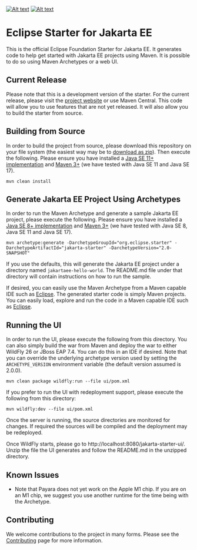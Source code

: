 [![Alt text](https://img.shields.io/badge/release-UI%202.0.1-blue.svg)](https://github.com/eclipse-ee4j/starter/releases/tag/ui-2.0.1)
[![Alt text](https://img.shields.io/badge/release-Archetypes%202.0.1-blue.svg)](https://github.com/eclipse-ee4j/starter/releases/tag/archetype-2.0.1)

# Eclipse Starter for Jakarta EE

This is the official Eclipse Foundation Starter for Jakarta EE. It generates code to help get started with Jakarta EE projects using Maven. It is possible to do so using Maven Archetypes or a web UI.

## Current Release

Please note that this is a development version of the starter. For the current release, please visit the [project website](https://start.jakarta.ee) or use Maven Central. This code will allow you to use features that are not yet released. It will also allow you to build the starter from source.

## Building from Source

In order to build the project from source, please download this repository on your file system (the easiest way may be to [download as zip](https://github.com/eclipse-ee4j/starter/archive/refs/heads/master.zip)). Then execute the following. Please ensure you have installed a [Java SE 11+ implementation](https://adoptium.net/?variant=openjdk11) and [Maven 3+](https://maven.apache.org/download.cgi) (we have tested with Java SE 11 and Java SE 17).

```
mvn clean install
```

## Generate Jakarta EE Project Using Archetypes 
In order to run the Maven Archetype and generate a sample Jakarta EE project, please execute the following. Please ensure you have installed a [Java SE 8+ implementation](https://adoptium.net/?variant=openjdk8) and [Maven 3+](https://maven.apache.org/download.cgi) (we have tested with Java SE 8, Java SE 11 and Java SE 17).

```
mvn archetype:generate -DarchetypeGroupId="org.eclipse.starter" -DarchetypeArtifactId="jakarta-starter" -DarchetypeVersion="2.0-SNAPSHOT"
```

If you use the defaults, this will generate the Jakarta EE project under a directory named `jakartaee-hello-world`. The README.md file 
under that directory will contain instructions on how to run the sample.

If desired, you can easily use the Maven Archetype from a Maven capable IDE such as [Eclipse](https://www.eclipse.org/ide). The generated starter code is simply Maven projects. You can easily load, explore and run the code in a Maven capable IDE such as [Eclipse](https://www.eclipse.org/ide).

##  Running the UI
In order to run the UI, please execute the following from this directory. You can also simply build the war from Maven and deploy the war to either WildFly 26 or JBoss EAP 7.4. You can do this in an IDE if desired. Note that you can override the underlying archetype version used by setting the `ARCHETYPE_VERSION` environment variable (the default version assumed is 2.0.0).

```
mvn clean package wildfly:run --file ui/pom.xml
```

If you prefer to run the UI with redeployment support, please execute the following from this directory:

```
mvn wildfly:dev --file ui/pom.xml
```

Once the server is running, the source directories are monitored for changes. If required the sources will be compiled and the deployment may be redeployed.

Once WildFly starts, please go to http://localhost:8080/jakarta-starter-ui/. Unzip the file the UI generates and follow the README.md in the unzipped directory.

## Known Issues
* Note that Payara does not yet work on the Apple M1 chip. If you are on an M1 chip, we suggest you use another runtime for the time being with the Archetype.

## Contributing

We welcome contributions to the project in many forms. Please see the [Contributing](CONTRIBUTING.md) page for more
information.
